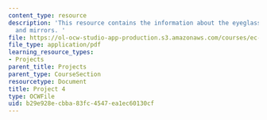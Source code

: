 ```yaml
---
content_type: resource
description: 'This resource contains the information about the eyeglasses, lenses
  and mirrors. '
file: https://ol-ocw-studio-app-production.s3.amazonaws.com/courses/ec-050-recreate-experiments-from-history-inform-the-future-from-the-past-galileo-january-iap-2010/b29e928ecbba83fc4547ea1ec60130cf_MITEC_050IAP10_pro04.pdf
file_type: application/pdf
learning_resource_types:
- Projects
parent_title: Projects
parent_type: CourseSection
resourcetype: Document
title: Project 4
type: OCWFile
uid: b29e928e-cbba-83fc-4547-ea1ec60130cf
---
```

